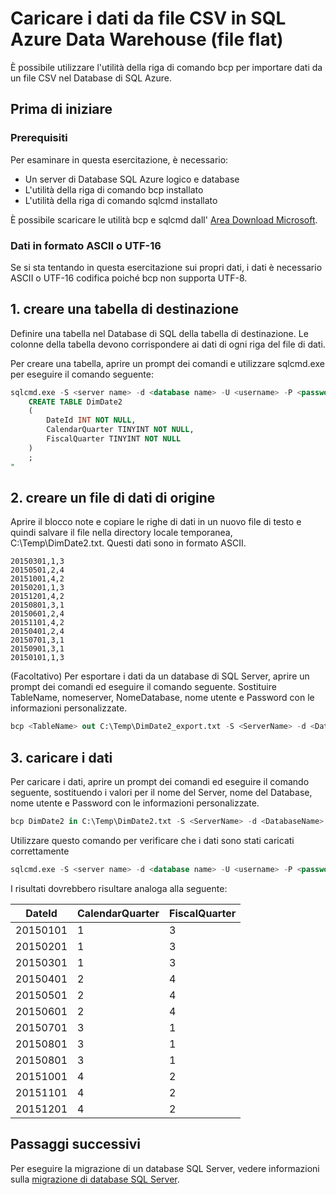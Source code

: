 <properties
   pageTitle="Caricare i dati da un file CSV in Databaase di SQL Azure (bcp) | Microsoft Azure"
   description="Per una dimensione di dati di piccole dimensioni, utilizza bcp per importare dati nel Database di SQL Azure."
   services="sql-database"
   documentationCenter="NA"
   authors="CarlRabeler"
   manager="jhubbard"
   editor=""/>

<tags
   ms.service="sql-database"
   ms.devlang="NA"
   ms.topic="get-started-article"
   ms.tgt_pltfrm="NA"
   ms.workload="data-services"
   ms.date="09/13/2016"
   ms.author="carlrab"/>


# <a name="load-data-from-csv-into-azure-sql-data-warehouse-flat-files"></a>Caricare i dati da file CSV in SQL Azure Data Warehouse (file flat)

È possibile utilizzare l'utilità della riga di comando bcp per importare dati da un file CSV nel Database di SQL Azure.

## <a name="before-you-begin"></a>Prima di iniziare

### <a name="prerequisites"></a>Prerequisiti

Per esaminare in questa esercitazione, è necessario:

- Un server di Database SQL Azure logico e database
- L'utilità della riga di comando bcp installato
- L'utilità della riga di comando sqlcmd installato

È possibile scaricare le utilità bcp e sqlcmd dall' [Area Download Microsoft][].

### <a name="data-in-ascii-or-utf-16-format"></a>Dati in formato ASCII o UTF-16

Se si sta tentando in questa esercitazione sui propri dati, i dati è necessario ASCII o UTF-16 codifica poiché bcp non supporta UTF-8. 

## <a name="1-create-a-destination-table"></a>1. creare una tabella di destinazione

Definire una tabella nel Database di SQL della tabella di destinazione. Le colonne della tabella devono corrispondere ai dati di ogni riga del file di dati.

Per creare una tabella, aprire un prompt dei comandi e utilizzare sqlcmd.exe per eseguire il comando seguente:


```sql
sqlcmd.exe -S <server name> -d <database name> -U <username> -P <password> -I -Q "
    CREATE TABLE DimDate2
    (
        DateId INT NOT NULL,
        CalendarQuarter TINYINT NOT NULL,
        FiscalQuarter TINYINT NOT NULL
    )
    ;
"
```


## <a name="2-create-a-source-data-file"></a>2. creare un file di dati di origine

Aprire il blocco note e copiare le righe di dati in un nuovo file di testo e quindi salvare il file nella directory locale temporanea, C:\Temp\DimDate2.txt. Questi dati sono in formato ASCII.

```
20150301,1,3
20150501,2,4
20151001,4,2
20150201,1,3
20151201,4,2
20150801,3,1
20150601,2,4
20151101,4,2
20150401,2,4
20150701,3,1
20150901,3,1
20150101,1,3
```

(Facoltativo) Per esportare i dati da un database di SQL Server, aprire un prompt dei comandi ed eseguire il comando seguente. Sostituire TableName, nomeserver, NomeDatabase, nome utente e Password con le informazioni personalizzate.

```sql
bcp <TableName> out C:\Temp\DimDate2_export.txt -S <ServerName> -d <DatabaseName> -U <Username> -P <Password> -q -c -t ','
```

## <a name="3-load-the-data"></a>3. caricare i dati
Per caricare i dati, aprire un prompt dei comandi ed eseguire il comando seguente, sostituendo i valori per il nome del Server, nome del Database, nome utente e Password con le informazioni personalizzate.

```sql
bcp DimDate2 in C:\Temp\DimDate2.txt -S <ServerName> -d <DatabaseName> -U <Username> -P <password> -q -c -t  ','
```

Utilizzare questo comando per verificare che i dati sono stati caricati correttamente

```sql
sqlcmd.exe -S <server name> -d <database name> -U <username> -P <password> -I -Q "SELECT * FROM DimDate2 ORDER BY 1;"
```

I risultati dovrebbero risultare analoga alla seguente:

DateId |CalendarQuarter |FiscalQuarter
----------- |--------------- |-------------
20150101 |1 |3
20150201 |1 |3
20150301 |1 |3
20150401 |2 |4
20150501 |2 |4
20150601 |2 |4
20150701 |3 |1
20150801 |3 |1
20150801 |3 |1
20151001 |4 |2
20151101 |4 |2
20151201 |4 |2


## <a name="next-steps"></a>Passaggi successivi

Per eseguire la migrazione di un database SQL Server, vedere informazioni sulla [migrazione di database SQL Server](sql-database-cloud-migrate.md).

<!--MSDN references-->
[bcp]: https://msdn.microsoft.com/library/ms162802.aspx
[CREATE TABLE syntax]: https://msdn.microsoft.com/library/mt203953.aspx

<!--Other Web references-->
[Area Download Microsoft]: https://www.microsoft.com/download/details.aspx?id=36433

